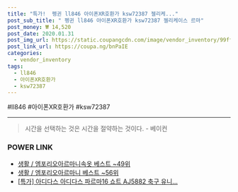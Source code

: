 ```yaml
--- 
title: "특가!  펭귄 ll846 아이폰XR호환가 ksw72387 젤리케..." 
post_sub_title: " 펭귄 ll846 아이폰XR호환가 ksw72387 젤리케이스 르마" 
post_money: ₩ 14,520 
post_date: 2020.01.31 
post_img_url: https://static.coupangcdn.com/image/vendor_inventory/99ff/6163d70aebdd9f3d75c56ebab47854d4e5d6eecdb9f4f3ca2ca543606b30.jpg 
post_link_url: https://coupa.ng/bnPaIE 
categories: 
  - vendor_inventory 
tags: 
  - ll846 
  - 아이폰XR호환가 
  - ksw72387 
--- 
```

  #ll846 #아이폰XR호환가 #ksw72387 
<hr> 

> 시간을 선택하는 것은 시간을 절약하는 것이다. - 베이컨 


### POWER LINK

* <a href="https://blog.naver.com/santokki14/221784070218" target="_blank">생활 / 엠포리오아르마니속옷 베스트 ~49위</a>
* <a href="https://blog.naver.com/santokki14/221782492840" target="_blank">생활 / 엠포리오아르마니 베스트 ~56위</a>
* <a href="https://blog.naver.com/an0733/221792775809" target="_blank">[특가] 아디다스 아디다스 파르마16 쇼트 AJ5882 축구 유니...</a>
